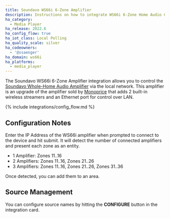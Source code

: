 ```yaml
---
title: Soundavo WS66i 6-Zone Amplifier
description: Instructions on how to integrate WS66i 6-Zone Home Audio Controller into Home Assistant.
ha_category:
  - Media Player
ha_release: 2022.6
ha_config_flow: true
ha_iot_class: Local Polling
ha_quality_scale: silver
ha_codeowners:
  - '@ssaenger'
ha_domain: ws66i
ha_platforms:
  - media_player
---
```


The Soundavo WS66i 6-Zone Amplifier integration allows you to control the [Soundavo Whole-Home Audio Amplifier](https://www.soundavo.com/products/ws-66i) via the local network. This amplifier is an upgrade of the amplifier sold by [Monoprice](https://www.monoprice.com/product?p_id=10761) that adds 2 built-in wireless streamers and an Ethernet port for control over LAN.

{% include integrations/config_flow.md %}

## Configuration Notes

Enter the IP Address of the WS66i amplifier when prompted to connect to the device and hit submit. It will detect the number of connected amplifiers and present each zone as an entity.

- 1 Amplifier: Zones 11..16
- 2 Amplifiers: Zones 11..16, Zones 21..26
- 3 Amplifiers: Zones 11..16, Zones 21..26, Zones 31..36

Once detected, you can add them to an area.

## Source Management

You can configure source names by hitting the **CONFIGURE** button in the integration card.
